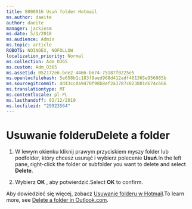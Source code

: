 ```yaml
---
title: 8000016 Usuń folder Hotmail
ms.author: daeite
author: daeite
manager: jackiesm
ms.date: 5/1/2018
ms.audience: Admin
ms.topic: article
ROBOTS: NOINDEX, NOFOLLOW
localization_priority: Normal
ms.collection: Adm_O365
ms.custom: Adm_O365
ms.assetid: 052172e6-bee2-4466-b674-75187f0225e5
ms.openlocfilehash: 5e658b1c183f9aed968d412adf461365e956985b
ms.sourcegitcommit: dd43cc0a9470f98b8ef2a3787c823801d674c666
ms.translationtype: MT
ms.contentlocale: pl-PL
ms.lasthandoff: 02/12/2019
ms.locfileid: "29923564"
---
```

# <a name="delete-a-folder"></a><span data-ttu-id="24971-102">Usuwanie folderu</span><span class="sxs-lookup"><span data-stu-id="24971-102">Delete a folder</span></span>

1. <span data-ttu-id="24971-103">W lewym okienku kliknij prawym przyciskiem myszy folder lub podfolder, który chcesz usunąć i wybierz polecenie **Usuń**.</span><span class="sxs-lookup"><span data-stu-id="24971-103">In the left pane, right-click the folder or subfolder you want to delete and select **Delete**.</span></span> 
    
2. <span data-ttu-id="24971-104">Wybierz **OK** , aby potwierdzić.</span><span class="sxs-lookup"><span data-stu-id="24971-104">Select **OK** to confirm.</span></span> 
    
<span data-ttu-id="24971-105">Aby dowiedzieć się więcej, zobacz [Usuwanie folderu w Hotmail](https://go.microsoft.com/fwlink/p/?linkid=873134).</span><span class="sxs-lookup"><span data-stu-id="24971-105">To learn more, see [Delete a folder in Outlook.com](https://go.microsoft.com/fwlink/p/?linkid=873134).</span></span>
  

